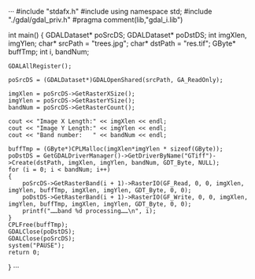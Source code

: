 ···
#include "stdafx.h"
#include <iostream>
using namespace std;
#include "./gdal/gdal_priv.h"
#pragma comment(lib,"gdal_i.lib")


int main()
{
	GDALDataset* poSrcDS;
	GDALDataset* poDstDS;
	int imgXlen, imgYlen;
	char* srcPath = "trees.jpg";
	char* dstPath = "res.tif";
	GByte* buffTmp;
	int i, bandNum;

	GDALAllRegister();

	poSrcDS = (GDALDataset*)GDALOpenShared(srcPath, GA_ReadOnly);

	imgXlen = poSrcDS->GetRasterXSize();
	imgYlen = poSrcDS->GetRasterYSize();
	bandNum = poSrcDS->GetRasterCount();

	cout << "Image X Length:" << imgXlen << endl;
	cout << "Image Y Length:" << imgYlen << endl;
	cout << "Band number:   " << bandNum << endl;

	buffTmp = (GByte*)CPLMalloc(imgXlen*imgYlen * sizeof(GByte));
	poDstDS = GetGDALDriverManager()->GetDriverByName("GTiff")->Create(dstPath, imgXlen, imgYlen, bandNum, GDT_Byte, NULL);
	for (i = 0; i < bandNum; i++)
	{
		poSrcDS->GetRasterBand(i + 1)->RasterIO(GF_Read, 0, 0, imgXlen, imgYlen, buffTmp, imgXlen, imgYlen, GDT_Byte, 0, 0);
		poDstDS->GetRasterBand(i + 1)->RasterIO(GF_Write, 0, 0, imgXlen, imgYlen, buffTmp, imgXlen, imgYlen, GDT_Byte, 0, 0);
		printf("……band %d processing……\n", i);
	}
	CPLFree(buffTmp);
	GDALClose(poDstDS);
	GDALClose(poSrcDS);
	system("PAUSE");
	return 0;
}
···
